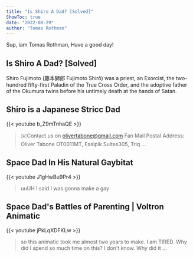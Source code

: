 ```yaml
---
title: "Is Shiro A Dad? [Solved]"
ShowToc: true 
date: "2022-08-29"
author: "Tomas Rothman" 
---
```


Sup, iam Tomas Rothman, Have a good day!
## Is Shiro A Dad? [Solved]
 Shiro Fujimoto (藤本獅郎 Fujimoto Shirō) was a priest, an Exorcist, the two-hundred fifty-first Paladin of the True Cross Order, and the adoptive father of the Okumura twins before his untimely death at the hands of Satan.

## Shiro is a Japanese Stricc Dad
{{< youtube b_Z9mTnhaQE >}}
>✉️Contact us on olivertabone@gmail.com Fan Mail Postal Address: Oliver Tabone OT0011MT, Easipik Suites305, Triq ...

## Space Dad In His Natural Gaybitat
{{< youtube J1gHwBu9Pr4 >}}
>uuUH I said I was gonna make a gay 

## Space Dad's Battles of Parenting | Voltron Animatic
{{< youtube jPkLqXDFKLw >}}
>so this animatic took me almost two years to make. I am TIRED. Why did I spend so much time on this? I don't know. Why did it ...

